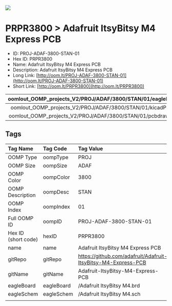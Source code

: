


  
![][im]
# PRPR3800 > Adafruit ItsyBitsy M4 Express PCB

- ID: PROJ-ADAF-3800-STAN-01
- Hex ID: PRPR3800
- Name: Adafruit ItsyBitsy M4 Express PCB
- Description: Adafruit ItsyBitsy M4 Express PCB
- Long Link: [http://oom.lt/PROJ-ADAF-3800-STAN-01](http://oom.lt/PROJ-ADAF-3800-STAN-01)
- Short Link: [http://oom.lt/PRPR3800](http://oom.lt/PRPR3800)
  

|oomlout_OOMP_projects_V2/PROJ/ADAF/3800/STAN/01/eagleImage.png|oomlout_OOMP_projects_V2/PROJ/ADAF/3800/STAN/01/eagleSchemImage.png|oomlout_OOMP_projects_V2/PROJ/ADAF/3800/STAN/01/kicadPcb3dFront.png|oomlout_OOMP_projects_V2/PROJ/ADAF/3800/STAN/01/kicadPcb3dBack.png|
| :---: | :---: | :---: | :---: |
|oomlout_OOMP_projects_V2/PROJ/ADAF/3800/STAN/01/kicadPcb3d.png|oomlout_OOMP_projects_V2/PROJ/ADAF/3800/STAN/01/bomBack.png|oomlout_OOMP_projects_V2/PROJ/ADAF/3800/STAN/01/bomFront.png|oomlout_OOMP_projects_V2/PROJ/ADAF/3800/STAN/01/pcbdraw.svg|
|oomlout_OOMP_projects_V2/PROJ/ADAF/3800/STAN/01/pcbdrawBack.svg||||

## Tags
  

|Tag Name|Tag Code|Tag Value|
| :--- | :--- | :--- |
|OOMP Type|oompType|PROJ|
|OOMP Size|oompSize|ADAF|
|OOMP Color|oompColor|3800|
|OOMP Description|oompDesc|STAN|
|OOMP Index|oompIndex|01|
|Full OOMP ID|oompID|PROJ-ADAF-3800-STAN-01|
|Hex ID (short code)|hexID|PRPR3800|
|name|name|Adafruit ItsyBitsy M4 Express PCB|
|gitRepo|gitRepo|https://github.com/adafruit/Adafruit-ItsyBitsy-M4-Express-PCB|
|gitName|gitName|Adafruit-ItsyBitsy-M4-Express-PCB|
|eagleBoard|eagleBoard|/Adafruit ItsyBitsy M4.brd|
|eagleSchem|eagleSchem|/Adafruit ItsyBitsy M4.sch|
||||



[im]: PROJ/ADAF/3800/STAN/01/kicadPcb3d_450.png

